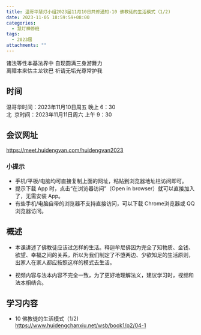 ```yaml
---
title: 温哥华慧灯小组2023届11月10日共修通知-10 佛教徒的生活模式（1/2)
date: 2023-11-05 18:59:59+08:00
categories:
  - 慧灯禅修班
tags:
  - 2023届
attachments: ""
---
```

诸法等性本基法界中 自现圆满三身游舞力\
离障本来怙主龙钦巴 祈请无垢光尊常护我

## 时间

温哥华时间：2023年11月10日周五 晚上 6：30\
北  京时间：2023年11月11日周六 上午 9：30

## 会议网址

<https://meet.huidengvan.com/huidengvan2023>

### 小提示

* 手机/平板/电脑均可直接复制上面的网址，粘贴到浏览器地址栏访问即可。
* 提示下载 App 时，点击“在浏览器访问”（Open in browser）就可以直接加入了，无需安装 App。
* 有些手机/电脑自带的浏览器不支持直接访问，可以下载 Chrome浏览器或 QQ浏览器访问。

## 概述

- 本课讲述了佛教徒应该过怎样的生活。释迦牟尼佛因为完全了知物质、金钱、欲望、幸福之间的关系，所以为我们制定了不堕两边、少欲知足的生活原则，出家人在家人都应按照这样的模式去生活。
* 视频内容与法本内容不完全一致，为了更好地理解法义，建议学习时，视频和法本相结合。 

## 学习内容

- 10 佛教徒的生活模式（1/2) <https://www.huidengchanxiu.net/wsb/book1/p2/04-1>